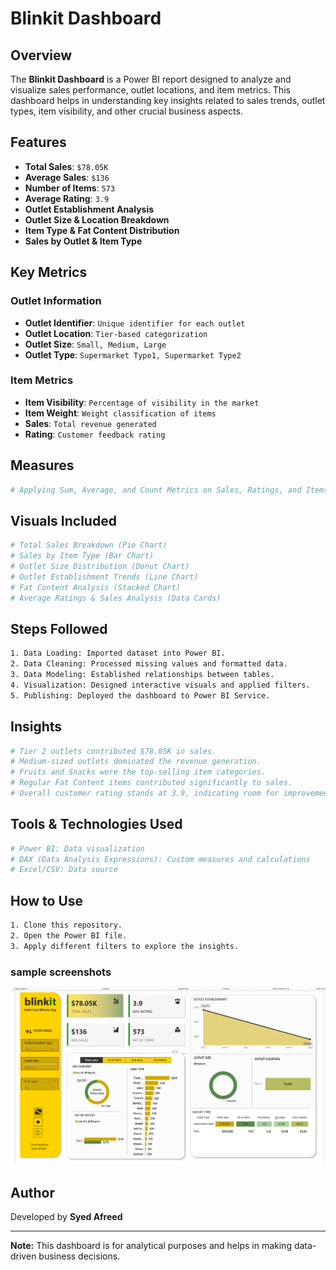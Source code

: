 # Blinkit Dashboard

## Overview
The **Blinkit Dashboard** is a Power BI report designed to analyze and visualize sales performance, outlet locations, and item metrics. This dashboard helps in understanding key insights related to sales trends, outlet types, item visibility, and other crucial business aspects.

## Features
- **Total Sales**: `$78.05K`
- **Average Sales**: `$136`
- **Number of Items**: `573`
- **Average Rating**: `3.9`
- **Outlet Establishment Analysis**
- **Outlet Size & Location Breakdown**
- **Item Type & Fat Content Distribution**
- **Sales by Outlet & Item Type**

## Key Metrics
### Outlet Information
- **Outlet Identifier**: `Unique identifier for each outlet`
- **Outlet Location**: `Tier-based categorization`
- **Outlet Size**: `Small, Medium, Large`
- **Outlet Type**: `Supermarket Type1, Supermarket Type2`

### Item Metrics
- **Item Visibility**: `Percentage of visibility in the market`
- **Item Weight**: `Weight classification of items`
- **Sales**: `Total revenue generated`
- **Rating**: `Customer feedback rating`

## Measures
```bash
# Applying Sum, Average, and Count Metrics on Sales, Ratings, and Items
```

## Visuals Included
```bash
# Total Sales Breakdown (Pie Chart)
# Sales by Item Type (Bar Chart)
# Outlet Size Distribution (Donut Chart)
# Outlet Establishment Trends (Line Chart)
# Fat Content Analysis (Stacked Chart)
# Average Ratings & Sales Analysis (Data Cards)
```

## Steps Followed
```bash
1. Data Loading: Imported dataset into Power BI.
2. Data Cleaning: Processed missing values and formatted data.
3. Data Modeling: Established relationships between tables.
4. Visualization: Designed interactive visuals and applied filters.
5. Publishing: Deployed the dashboard to Power BI Service.
```

## Insights
```bash
# Tier 2 outlets contributed $78.05K in sales.
# Medium-sized outlets dominated the revenue generation.
# Fruits and Snacks were the top-selling item categories.
# Regular Fat Content items contributed significantly to sales.
# Overall customer rating stands at 3.9, indicating room for improvement.
```

## Tools & Technologies Used
```bash
# Power BI: Data visualization
# DAX (Data Analysis Expressions): Custom measures and calculations
# Excel/CSV: Data source
```

## How to Use
```bash
1. Clone this repository.
2. Open the Power BI file.
3. Apply different filters to explore the insights.
```
### sample screenshots
<p align="center">
  <img src="Screenshot 2025-03-10 194943.png" alt="Blinkit Dashboard Preview" width="600"/>
</p>


## Author
Developed by **Syed Afreed**

---
**Note:** This dashboard is for analytical purposes and helps in making data-driven business decisions.


